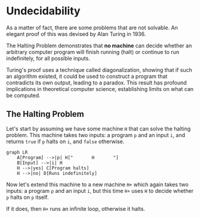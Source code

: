 # Undecidability

As a matter of fact, there are some problems that are not solvable.
An elegant proof of this was devised by Alan Turing in 1936.

The Halting Problem demonstrates that **no machine** can decide whether an arbitrary computer program will finish running (halt) or continue to run indefinitely, for all possible inputs.

Turing's proof uses a technique called diagonalization, showing that if such an algorithm existed, it could be used to construct a program that contradicts its own output, leading to a paradox.
This result has profound implications in theoretical computer science, establishing limits on what can be computed.

## The Halting Problem

Let's start by assuming we have some machine `H` that can solve the halting problem.
This machine takes two inputs: a program `p` and an input `i`, and returns `true` if `p` halts on `i`, and `false` otherwise.


```mermaid
graph LR
    A[Program] -->|p| H["       H       "]
    B[Input] -->|i| H
    H -->|yes| C[Program halts]
    H -->|no| D[Runs indefinitely]
```

Now let's extend this machine to a new machine `H+` which again takes two inputs: a program `p` and an input `i`, but this time `H+` uses `H` to decide whether `p` halts on `p` itself.

If it does, then `H+` runs an infinite loop, otherwise it halts.
